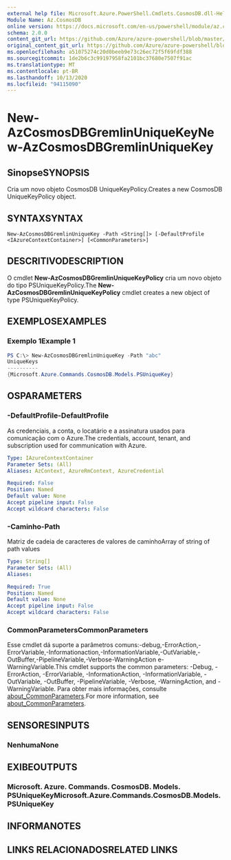 ```yaml
---
external help file: Microsoft.Azure.PowerShell.Cmdlets.CosmosDB.dll-Help.xml
Module Name: Az.CosmosDB
online version: https://docs.microsoft.com/en-us/powershell/module/az.cosmosdb/new-azcosmosdbgremlinuniquekey
schema: 2.0.0
content_git_url: https://github.com/Azure/azure-powershell/blob/master/src/CosmosDB/CosmosDB/help/New-AzCosmosDBGremlinUniqueKey.md
original_content_git_url: https://github.com/Azure/azure-powershell/blob/master/src/CosmosDB/CosmosDB/help/New-AzCosmosDBGremlinUniqueKey.md
ms.openlocfilehash: a51075274c20d0beeb9e73c26ec72f5f69fdf388
ms.sourcegitcommit: 1de2b6c3c99197958fa2101bc37680e7507f91ac
ms.translationtype: MT
ms.contentlocale: pt-BR
ms.lasthandoff: 10/13/2020
ms.locfileid: "94115090"
---
```

# <span data-ttu-id="b5792-101">New-AzCosmosDBGremlinUniqueKey</span><span class="sxs-lookup"><span data-stu-id="b5792-101">New-AzCosmosDBGremlinUniqueKey</span></span>

## <span data-ttu-id="b5792-102">Sinopse</span><span class="sxs-lookup"><span data-stu-id="b5792-102">SYNOPSIS</span></span>
<span data-ttu-id="b5792-103">Cria um novo objeto CosmosDB UniqueKeyPolicy.</span><span class="sxs-lookup"><span data-stu-id="b5792-103">Creates a new CosmosDB UniqueKeyPolicy object.</span></span>

## <span data-ttu-id="b5792-104">SYNTAX</span><span class="sxs-lookup"><span data-stu-id="b5792-104">SYNTAX</span></span>

```
New-AzCosmosDBGremlinUniqueKey -Path <String[]> [-DefaultProfile <IAzureContextContainer>] [<CommonParameters>]
```

## <span data-ttu-id="b5792-105">DESCRITIVO</span><span class="sxs-lookup"><span data-stu-id="b5792-105">DESCRIPTION</span></span>
<span data-ttu-id="b5792-106">O cmdlet **New-AzCosmosDBGremlinUniqueKeyPolicy** cria um novo objeto do tipo PSUniqueKeyPolicy.</span><span class="sxs-lookup"><span data-stu-id="b5792-106">The **New-AzCosmosDBGremlinUniqueKeyPolicy** cmdlet creates a new object of type PSUniqueKeyPolicy.</span></span>

## <span data-ttu-id="b5792-107">EXEMPLOS</span><span class="sxs-lookup"><span data-stu-id="b5792-107">EXAMPLES</span></span>

### <span data-ttu-id="b5792-108">Exemplo 1</span><span class="sxs-lookup"><span data-stu-id="b5792-108">Example 1</span></span>
```powershell
PS C:\> New-AzCosmosDBGremlinUniqueKey -Path "abc"
UniqueKeys
----------
{Microsoft.Azure.Commands.CosmosDB.Models.PSUniqueKey}
```

## <span data-ttu-id="b5792-109">OS</span><span class="sxs-lookup"><span data-stu-id="b5792-109">PARAMETERS</span></span>

### <span data-ttu-id="b5792-110">-DefaultProfile</span><span class="sxs-lookup"><span data-stu-id="b5792-110">-DefaultProfile</span></span>
<span data-ttu-id="b5792-111">As credenciais, a conta, o locatário e a assinatura usados para comunicação com o Azure.</span><span class="sxs-lookup"><span data-stu-id="b5792-111">The credentials, account, tenant, and subscription used for communication with Azure.</span></span>

```yaml
Type: IAzureContextContainer
Parameter Sets: (All)
Aliases: AzContext, AzureRmContext, AzureCredential

Required: False
Position: Named
Default value: None
Accept pipeline input: False
Accept wildcard characters: False
```

### <span data-ttu-id="b5792-112">-Caminho</span><span class="sxs-lookup"><span data-stu-id="b5792-112">-Path</span></span>
<span data-ttu-id="b5792-113">Matriz de cadeia de caracteres de valores de caminho</span><span class="sxs-lookup"><span data-stu-id="b5792-113">Array of string of path values</span></span>

```yaml
Type: String[]
Parameter Sets: (All)
Aliases:

Required: True
Position: Named
Default value: None
Accept pipeline input: False
Accept wildcard characters: False
```

### <span data-ttu-id="b5792-114">CommonParameters</span><span class="sxs-lookup"><span data-stu-id="b5792-114">CommonParameters</span></span>
<span data-ttu-id="b5792-115">Esse cmdlet dá suporte a parâmetros comuns:-debug,-ErrorAction,-ErrorVariable,-Informationaction,-InformationVariable,-OutVariable,-OutBuffer,-PipelineVariable,-Verbose-WarningAction e-WarningVariable.</span><span class="sxs-lookup"><span data-stu-id="b5792-115">This cmdlet supports the common parameters: -Debug, -ErrorAction, -ErrorVariable, -InformationAction, -InformationVariable, -OutVariable, -OutBuffer, -PipelineVariable, -Verbose, -WarningAction, and -WarningVariable.</span></span> <span data-ttu-id="b5792-116">Para obter mais informações, consulte [about_CommonParameters](http://go.microsoft.com/fwlink/?LinkID=113216).</span><span class="sxs-lookup"><span data-stu-id="b5792-116">For more information, see [about_CommonParameters](http://go.microsoft.com/fwlink/?LinkID=113216).</span></span>

## <span data-ttu-id="b5792-117">SENSORES</span><span class="sxs-lookup"><span data-stu-id="b5792-117">INPUTS</span></span>

### <span data-ttu-id="b5792-118">Nenhuma</span><span class="sxs-lookup"><span data-stu-id="b5792-118">None</span></span>

## <span data-ttu-id="b5792-119">EXIBE</span><span class="sxs-lookup"><span data-stu-id="b5792-119">OUTPUTS</span></span>

### <span data-ttu-id="b5792-120">Microsoft. Azure. Commands. CosmosDB. Models. PSUniqueKey</span><span class="sxs-lookup"><span data-stu-id="b5792-120">Microsoft.Azure.Commands.CosmosDB.Models.PSUniqueKey</span></span>

## <span data-ttu-id="b5792-121">INFORMA</span><span class="sxs-lookup"><span data-stu-id="b5792-121">NOTES</span></span>

## <span data-ttu-id="b5792-122">LINKS RELACIONADOS</span><span class="sxs-lookup"><span data-stu-id="b5792-122">RELATED LINKS</span></span>
